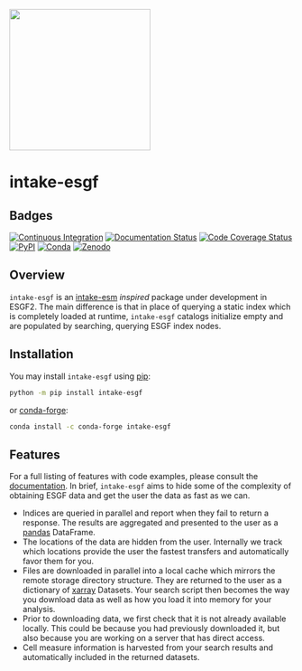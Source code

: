 [<img width=250px src=./doc/_static/logo.png>](https://climatemodeling.science.energy.gov/presentations/esgf2-building-next-generation-earth-system-grid-federation)

# intake-esgf

## Badges

[![Continuous Integration][ci-badge]][ci-link]
[![Documentation Status][rtd-badge]][rtd-link]
[![Code Coverage Status][codecov-badge]][codecov-link]
[![PyPI][pypi-badge]][pypi-link]
[![Conda][conda-badge]][conda-link]
[![Zenodo][zenodo-badge]][zenodo-link]


## Overview

`intake-esgf` is an [intake-esm](https://github.com/intake/intake-esm) *inspired* package under development in ESGF2. The main difference is that in place of querying a static index which is completely loaded at runtime, `intake-esgf` catalogs initialize empty and are populated by searching, querying ESGF index nodes.

## Installation

You may install `intake-esgf` using [pip](https://pypi.org/project/pip/):

```bash
python -m pip install intake-esgf
```

or [conda-forge](https://conda-forge.org/):

```bash
conda install -c conda-forge intake-esgf
```
## Features

For a full listing of features with code examples, please consult the [documentation](https://intake-esgf.readthedocs.io/en/latest/?badge=latest). In brief, `intake-esgf` aims to hide some of the complexity of obtaining ESGF data and get the user the data as fast as we can.

* Indices are queried in parallel and report when they fail to return a response. The results are aggregated and presented to the user as a [pandas](https://pandas.pydata.org/) DataFrame.
* The locations of the data are hidden from the user. Internally we track which locations provide the user the fastest transfers and automatically favor them for you.
* Files are downloaded in parallel into a local cache which mirrors the remote storage directory structure. They are returned to the user as a dictionary of [xarray](https://xarray.dev/) Datasets. Your search script then becomes the way you download data as well as how you load it into memory for your analysis.
* Prior to downloading data, we first check that it is not already available locally. This could be because you had previously downloaded it, but also because you are working on a server that has direct access.
* Cell measure information is harvested from your search results and automatically included in the returned datasets.


[ci-badge]: https://github.com/esgf2-us/intake-esgf/actions/workflows/ci.yml/badge.svg?branch=main
[ci-link]: https://github.com/esgf2-us/intake-esgf/actions/workflows/ci.yml
[rtd-badge]: https://readthedocs.org/projects/intake-esgf/badge/?version=latest
[rtd-link]: https://intake-esgf.readthedocs.io/en/latest/?badge=latest
[codecov-badge]: https://img.shields.io/codecov/c/github/esgf2-us/intake-esgf.svg?logo=codecov
[codecov-link]: https://codecov.io/gh/esgf2-us/intake-esgf
[pypi-badge]: https://img.shields.io/pypi/v/intake-esgf?logo=pypi
[pypi-link]: https://pypi.org/project/intake-esgf
[conda-badge]: https://img.shields.io/conda/vn/conda-forge/intake-esgf?logo=anaconda
[conda-link]: https://anaconda.org/conda-forge/intake-esgfi
[zenodo-badge]: https://zenodo.org/badge/691233416.svg
[zenodo-link]: https://zenodo.org/doi/10.5281/zenodo.11104809
